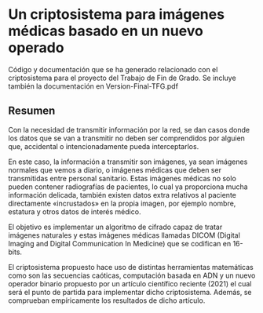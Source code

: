 # Un criptosistema para imágenes médicas basado en un nuevo operado
Código y documentación que se ha generado relacionado con el criptosistema para el proyecto del Trabajo de Fin de Grado.
Se incluye también la documentación en Version-Final-TFG.pdf

## Resumen

Con la necesidad de transmitir información por la red, se dan casos donde los datos que se van
a transmitir no deben ser comprendidos por alguien que, accidental o intencionadamente pueda
interceptarlos. 

En este caso, la información a transmitir son imágenes, ya sean imágenes normales
que vemos a diario, o imágenes médicas que deben ser transmitidas entre personal sanitario. Estas imágenes médicas no solo pueden contener radiografías de pacientes, lo cual ya proporciona
mucha información delicada, también existen datos extra relativos al paciente directamente «incrustados» en la propia imagen, por ejemplo nombre, estatura y otros datos de interés médico. 

El objetivo es implementar un algoritmo de cifrado capaz de tratar imágenes naturales y estas imágenes médicas llamadas DICOM (Digital Imaging and Digital Communication In Medicine) que se
codifican en 16-bits. 

El criptosistema propuesto hace uso de distintas herramientas matemáticas
como son las secuencias caóticas, computación basada en ADN y un nuevo operador binario propuesto por un artículo científico reciente (2021) el cual será el punto de partida para implementar
dicho criptosistema. Además, se comprueban empíricamente los resultados de dicho artículo.
